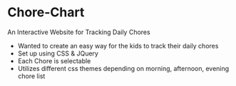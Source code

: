 Chore-Chart
===========

An Interactive Website for Tracking Daily Chores

- Wanted to create an easy way for the kids to track their daily chores
- Set up using CSS & JQuery
- Each Chore is selectable 
- Utilizes different css themes depending on morning, afternoon, evening chore list

